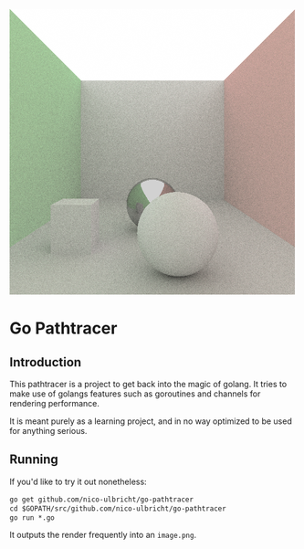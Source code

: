 ![](/image.png?raw=true "Current Result")


# Go Pathtracer
## Introduction  
This pathtracer is a project to get back into the magic of golang. It tries to make use of golangs features such as goroutines and channels for rendering performance.  

It is meant purely as a learning project, and in no way optimized to be used for anything serious.  

## Running  
If you'd like to try it out nonetheless:  

```  
go get github.com/nico-ulbricht/go-pathtracer  
cd $GOPATH/src/github.com/nico-ulbricht/go-pathtracer  
go run *.go  
```

It outputs the render frequently into an `image.png`.  
